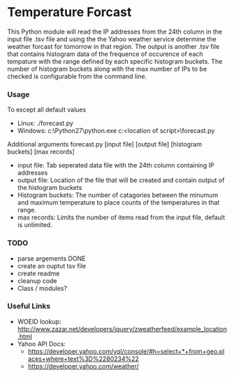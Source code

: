 # Temperature Forcast
This Python module will read the IP addresses from the 24th column in the input file .tsv file and using the the Yahoo weather service determine the weather forcast for tomorrow in that region.  The output is another .tsv file that contains histogram data of the frequence of occurence of each tempature with the range defined by each specific histogram buckets. The number of histogram buckets along with the max number of IPs to be checked is configurable from the command line. 

### Usage
To except all default values
- Linux: ./forecast.py 
- Windows: c:\Python27\python.exe c:\<location of script>\forecast.py

Additional arguments
forecast.py [input file] [output file] [histogram buckets] [max records]
- input file: Tab seperated data file with the 24th column containing IP addresses
- output file: Location of the file that will be created and contain output of the histogram buckets
- Histogram buckets: The number of catagories between the minumum and maximum temperature to place counts of the temperatures in that range.
- max records: Limits the number of items read from the input file, default is unlimited.

### TODO 
* parse argements DONE
* create an ouptut tsv file
* create readme
* cleanup code
* Class / modules?

### Useful Links

- WOEID lookup: http://www.zazar.net/developers/jquery/zweatherfeed/example_location.html
- Yahoo API Docs: 
  - https://developer.yahoo.com/yql/console/#h=select+*+from+geo.places+where+text%3D%2280234%22
  - https://developer.yahoo.com/weather/


